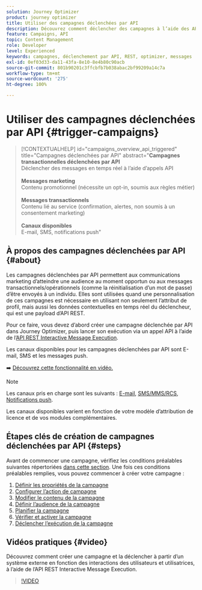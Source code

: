 ```yaml
---
solution: Journey Optimizer
product: journey optimizer
title: Utiliser des campagnes déclenchées par API
description: Découvrez comment déclencher des campagnes à l’aide des API Journey Optimizer.
feature: Campaigns, API
topic: Content Management
role: Developer
level: Experienced
keywords: campagnes, déclenchement par API, REST, optimizer, messages
exl-id: 0ef03d33-da11-43fa-8e10-8e4b80c90acb
source-git-commit: 801b90201c3ffcbfb7b038abac2bf99209a14c7a
workflow-type: tm+mt
source-wordcount: '275'
ht-degree: 100%

---
```



# Utiliser des campagnes déclenchées par API {#trigger-campaigns}

>[!CONTEXTUALHELP]
>id="campaigns_overview_api_triggered"
>title="Campagnes déclenchées par API"
>abstract="**Campagnes transactionnelles déclenchées par API**<br/> Déclencher des messages en temps réel à l’aide d’appels API <br/><br/>**Messages marketing**<br/> Contenu promotionnel (nécessite un opt-in, soumis aux règles métier)<br/><br/>**Messages transactionnels**<br/> Contenu lié au service (confirmation, alertes, non soumis à un consentement marketing)<br/><br/>**Canaux disponibles**<br/> E-mail, SMS, notifications push"

## À propos des campagnes déclenchées par API {#about}

Les campagnes déclenchées par API permettent aux communications marketing d’atteindre une audience au moment opportun ou aux messages transactionnels/opérationnels (comme la réinitialisation d’un mot de passe) d’être envoyés à un individu. Elles sont utilisées quand une personnalisation de ces campagnes est nécessaire en utilisant non seulement l’attribut de profil, mais aussi les données contextuelles en temps réel du déclencheur, qui est une payload d’API REST.

Pour ce faire, vous devez d’abord créer une campagne déclenchée par API dans Journey Optimizer, puis lancer son exécution via un appel API à l’aide de l’[API REST Interactive Message Execution](https://developer.adobe.com/journey-optimizer-apis/references/messaging/#tag/execution).

Les canaux disponibles pour les campagnes déclenchées par API sont E-mail, SMS et les messages push.

➡️ [Découvrez cette fonctionnalité en vidéo.](#video)


>[!NOTE]
>
>Les canaux pris en charge sont les suivants : [E-mail](../email/get-started-email.md), [SMS/MMS/RCS](../sms/get-started-sms.md), [Notifications push](../push/get-started-push.md).
>
>Les canaux disponibles varient en fonction de votre modèle d’attribution de licence et de vos modules complémentaires.

## Étapes clés de création de campagnes déclenchées par API {#steps}

Avant de commencer une campagne, vérifiez les conditions préalables suivantes répertoriées [dans cette section](get-started-with-campaigns.md#permissions). Une fois ces conditions préalables remplies, vous pouvez commencer à créer votre campagne :

1. [Définir les propriétés de la campagne](api-triggered-campaign-properties.md)
1. [Configurer l’action de campagne](api-triggered-campaign-action.md)
1. [Modifier le contenu de la campagne](api-triggered-campaign-content.md)
1. [Définir l’audience de la campagne](api-triggered-campaign-audience.md)
1. [Planifier la campagne](api-triggered-campaign-schedule.md)
1. [Vérifier et activer la campagne](review-activate-api-triggered-campaign.md)
1. [Déclencher l’exécution de la campagne](trigger-campaigns.md)

## Vidéos pratiques {#video}

Découvrez comment créer une campagne et la déclencher à partir d’un système externe en fonction des interactions des utilisateurs et utilisatrices, à l’aide de l’API REST Interactive Message Execution.

>[!VIDEO](https://video.tv.adobe.com/v/3452727?quality=12&captions=fre_fr)
